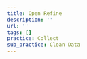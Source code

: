 ```yaml
---
title: Open Refine
description: ''
url: ''
tags: []
practice: Collect
sub_practice: Clean Data
---
```

